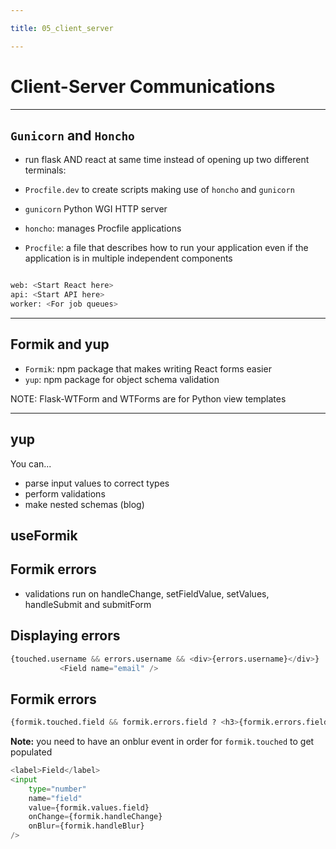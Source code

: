 ```yaml
---

title: 05_client_server

---
```


# Client-Server Communications

---

## `Gunicorn` and `Honcho`

- run flask AND react at same time instead of opening up two different terminals:
- `Procfile.dev` to create scripts making use of `honcho` and `gunicorn`

- `gunicorn` Python WGI HTTP server
- `honcho`: manages Procfile applications
- `Procfile`: a file that describes how to run your application even if the application is in multiple independent components 

```python

web: <Start React here>
api: <Start API here>
worker: <For job queues>

```

---

## Formik and yup
- `Formik`: npm package that makes writing React forms easier
- `yup`: npm package for object schema validation

<aside class="notes">
NOTE: Flask-WTForm and WTForms are for Python view templates
</aside>

---

## yup
You can...
- parse input values to correct types
- perform validations
- make nested schemas (blog)
## useFormik

## Formik errors
- validations run on handleChange, setFieldValue, setValues, handleSubmit and submitForm

## Displaying errors

```python
{touched.username && errors.username && <div>{errors.username}</div>}
           <Field name="email" />
```

## Formik errors

```python
{formik.touched.field && formik.errors.field ? <h3>{formik.errors.field}</h3> : ''}
```

<strong>Note:</strong> you need to have an onblur event in order for `formik.touched` to get populated 

```python
<label>Field</label>
<input
    type="number"
    name="field"
    value={formik.values.field}
    onChange={formik.handleChange}
    onBlur={formik.handleBlur}
/>
```
